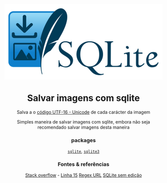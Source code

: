 <img src=".github/assets/images/SQLite imageDownload.png">
<div align="center">
  <h1 id="salvar-dados-com-sqlite">Salvar imagens com sqlite</h1>
  <p>Salva a o <a href="https://developer.mozilla.org/pt-BR/docs/Web/JavaScript/Reference/Global_Objects/String/charCodeAt">código UTF-16 - Unicode</a> de cada carácter da imagem</p>
  <p>Simples maneira de salvar imagens com sqlite, embora não seja recomendado salvar imagens desta maneira</p>
  <h3 id="packages">packages</h3>
  <p><a href="https://www.npmjs.com/package/sqlite"><code>sqlite</code></a>, <a href="https://www.npmjs.com/package/sqlite3"><code>sqlite3</code></a></p>
  <h3 id="fontes-refer-ncias">Fontes &amp; referências</h3>
  <a href="https://stackoverflow.com/posts/11058858/revisions">Stack overflow</a> - <a href="https://replit.com/@Lckun/Save-data-with-sqlite#index.js:15:1">Linha 15</a>
  <a href="https://stackoverflow.com/questions/3809401/what-is-a-good-regular-expression-to-match-a-url">Regex URL</a>
  <a href="https://pixabay.com/pt/vectors/sqlite-banco-de-dados-logotipo-sql-183454/">SQLite sem edição</a>
</div>
